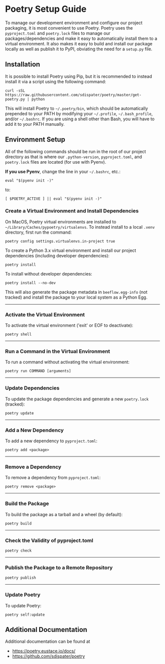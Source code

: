 Poetry Setup Guide
==================
To manage our development environment and configure our project packaging,
it is most convenient to use Poetry. Poetry uses the `pyproject.toml` and `poetry.lock`
files to manage our packages/dependencies and make it easy to automatically
install them to a virtual environment. It also makes it easy to build and
install our package locally as well as publish it to PyPI, obviating the need
for a `setup.py` file.

Installation
------------
It is possible to install Poetry using Pip, but it is recommended to instead
install it via a script using the following command:

`curl -sSL https://raw.githubusercontent.com/sdispater/poetry/master/get-poetry.py | python`

This will install Poetry to `~/.poetry/bin`, which should be automatically prepended to your PATH
by modifying your `~/.profile`, `~/.bash_profile`, and/or `~/.bashrc`. If you are using a
shell other than Bash, you will have to add it to your PATH manually.

Environment Setup
-----------------
All of the following commands should be run in the root of our
project directory as that is where our `.python-version`, `pyproject.toml`, and
`poetry.lock` files are located (for use with Pyenv).

**If you use Pyenv**, change the line in your `~/.bashrc`, etc.:

`eval "$(pyenv init -)"`

to:

`[ $POETRY_ACTIVE ] || eval "$(pyenv init -)"`

### Create a Virtual Environment and Install Dependencies
On MacOS, Poetry virtual environments are installed to `~/Library/Caches/pypoetry/virtualenvs`.
To instead install to a local `.venv` directory, first run the command:

`poetry config settings.virtualenvs.in-project true`

To create a Python 3.x virtual environment and install our project
dependencies (including developer dependencies):

`poetry install`

To install without developer dependencies:

`poetry install --no-dev`

This will also generate the package metadata in `beeflow.egg-info` (not tracked) and install
the package to your local system as a Python Egg.

---

### Activate the Virtual Environment
To activate the virtual environment ('exit' or EOF to deactivate):

`poetry shell`

---

### Run a Command in the Virtual Environment
To run a command without activating the virtual environment:

`poetry run COMMAND [arguments]`

---

### Update Dependencies
To update the package dependencies and generate a new `poetry.lock` (tracked):

`poetry update`

---

### Add a New Dependency
To add a new dependency to `pyproject.toml`:

`poetry add <package>`

---

### Remove a Dependency
To remove a dependency from `pyproject.toml`:

`poetry remove <package>`

---

### Build the Package
To build the package as a tarball and a wheel (by default):

`poetry build`

---

### Check the Validity of pyproject.toml

`poetry check`

---

### Publish the Package to a Remote Repository

`poetry publish`

---

### Update Poetry
To update Poetry:

`poetry self:update`

Additional Documentation
------------------------
Additional documentation can be found at
* https://poetry.eustace.io/docs/
* https://github.com/sdispater/poetry
